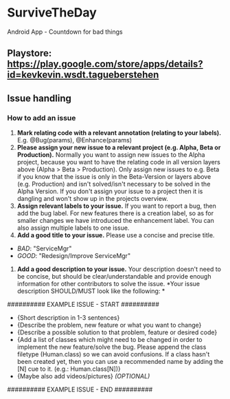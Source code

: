 # SurviveTheDay
Android App - Countdown for bad things 
## Playstore: https://play.google.com/store/apps/details?id=kevkevin.wsdt.tagueberstehen

## Issue handling
### How to add an issue
1. **Mark relating code with a relevant annotation (relating to your labels).** E.g. @Bug(params), @Enhance(params)
1. **Please assign your new issue to a relevant project (e.g. Alpha, Beta or Production).** Normally you want to assign new issues to the Alpha project, because you want to have the relating code in all version layers above (Alpha > Beta > Production). Only assign new issues to e.g. Beta if you know that the issue is only in the Beta-Version or layers above (e.g. Production) and isn't solved/isn't necessary to be solved in the Alpha Version. If you don't assign your issue to a project then it is dangling and won't show up in the projects overview. 
1. **Assign relevant labels to your issue.** If you want to report a bug, then add the bug label. For new features there is a creation label, so as for smaller changes we have introduced the enhancement label. You can also assign multiple labels to one issue. 
1. **Add a good title to your issue.** Please use a concise and precise title. 
  * *BAD*: "ServiceMgr"
  * *GOOD*: "Redesign/Improve ServiceMgr"
1. **Add a good description to your issue.** Your description doesn't need to be concise, but should be clear/understandable and provide enough information for other contributors to solve the issue. *Your issue description SHOULD/MUST look like the following: *

########## EXAMPLE ISSUE - START ##########
- {Short description in 1-3 sentences}
- {Describe the problem, new feature or what you want to change}
- {Describe a possible solution to that problem, feature or desired code}
- {Add a list of classes which might need to be changed in order to implement the new feature/solve the bug. Please append the class filetype (Human.class) so we can avoid confusions. If a class hasn't been created yet, then you can use a recommended name by adding the [N] cue to it. (e.g.: Human.class[N])}
- {Maybe also add videos/pictures} *(OPTIONAL)*

########## EXAMPLE ISSUE - END ##########

